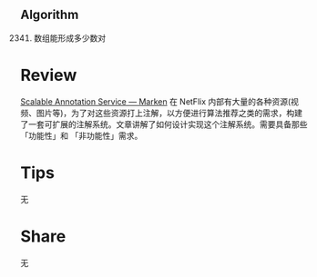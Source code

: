 ## Algorithm

2341. 数组能形成多少数对

# Review

[Scalable Annotation Service — Marken](https://medium.com/netflix-techblog/scalable-annotation-service-marken-f5ba9266d428)
在 NetFlix 内部有大量的各种资源(视频、图片等)，为了对这些资源打上注解，以方便进行算法推荐之类的需求，构建了一套可扩展的注解系统。文章讲解了如何设计实现这个注解系统。需要具备那些「功能性」和
「非功能性」需求。

# Tips
无
# Share
无
